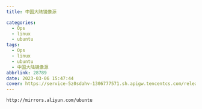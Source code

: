 ```yaml
---
title: 中国大陆镜像源

categories:
  - Ops
  - linux
  - ubuntu
tags:
  - Ops
  - linux
  - ubuntu
  - 中国大陆镜像源
abbrlink: 28789
date: 2023-03-06 15:47:44
cover: https://service-5z0sdahv-1306777571.sh.apigw.tencentcs.com/release/?uuid=ce655f3f3d6749aea5e966a3d9c3dc6b
---
```


```bash
http://mirrors.aliyun.com/ubuntu
```